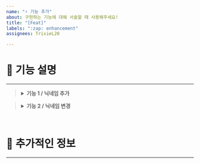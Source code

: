 ```yaml
---
name: "⚡ 기능 추가"
about: 구현하는 기능에 대해 서술할 때 사용해주세요!
title: "[Feat]"
labels: ":zap: enhancement"
assignees: TrixieL20

---
```


# 📌 기능 설명
---

> <details>
>   <summary><b>기능 1 / 닉네임 추가</b></summary>
>   블라블라
>
> - [ ] 세부 기능 1
> - [ ] 세부 기능 2
> </details>

> <details>
>   <summary><b>기능 2 / 닉네임 변경</b></summary>
>   블라블라
>
> - [ ] 세부 기능 1
> - [ ] 세부 기능 2
> </details>

<br>



# 📝 추가적인 정보

---
